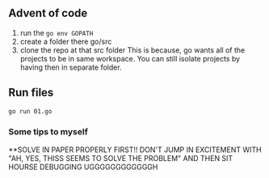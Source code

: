## Advent of code 
1. run the `go env GOPATH` 
2. create a folder there go/src
3. clone the repo at that src folder
This is because, go wants all of the projects to be in same workspace. You can still isolate projects by having then in separate folder.

## Run files
```bash
go run 01.go
```
### Some tips to myself
**SOLVE IN PAPER PROPERLY FIRST!! DON'T JUMP IN EXCITEMENT WITH "AH, YES, THISS SEEMS TO SOLVE THE PROBLEM" AND THEN SIT HOURSE DEBUGGING UGGGGGGGGGGGGH
